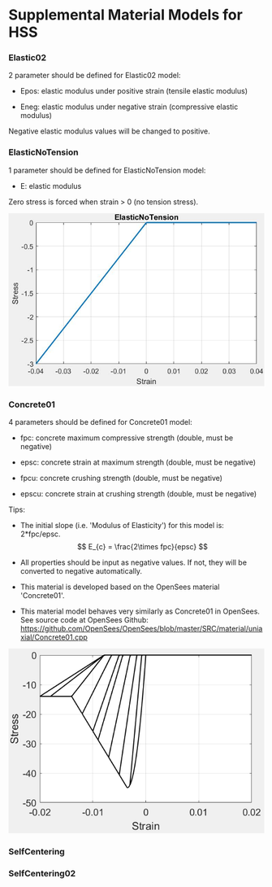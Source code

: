 # Supplemental Material Models for HSS



### Elastic02

2 parameter should be defined for Elastic02 model:

* Epos: 	elastic modulus under positive strain (tensile elastic modulus)

* Eneg:	elastic modulus under negative strain (compressive elastic modulus)

Negative elastic modulus values will be changed to positive. 

### ElasticNoTension

1 parameter should be defined for ElasticNoTension model:

* E: 	elastic modulus

Zero stress is forced when strain > 0 (no tension stress).

![ElasticNoTension_sample](https://github.com/qiaotyqiaoty/HS-Material-Models/blob/master/fig/ElasticNoTension_sample.jpg)

### Concrete01

4 parameters should be defined for Concrete01 model:

* fpc: 	concrete maximum compressive strength (double, must be negative)

* epsc: 	concrete strain at maximum strength (double, must be negative)

* fpcu: 	concrete crushing strength (double, must be negative)

* epscu:	concrete strain at crushing strength (double, must be negative)

Tips:

- The initial slope (i.e. 'Modulus of Elasticity') for this model is: 2*fpc/epsc.
  $$
  E_{c} = \frac{2\times fpc}{epsc}
  $$

- All properties should be input as negative values. If not, they will be converted to negative automatically.

- This material is developed based on the OpenSees material 'Concrete01'. 

- This material model behaves very similarly as Concrete01 in OpenSees. See source code at OpenSees Github: https://github.com/OpenSees/OpenSees/blob/master/SRC/material/uniaxial/Concrete01.cpp

![Concrete01_sample](https://github.com/qiaotyqiaoty/HS-Material-Models/blob/master/fig/Concrete01_sample.png)

### SelfCentering



### SelfCentering02

